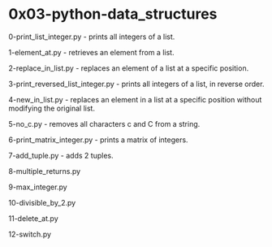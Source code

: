# 0x03-python-data_structures

0-print_list_integer.py - prints all integers of a list.

1-element_at.py - retrieves an element from a list.

2-replace_in_list.py -  replaces an element of a list at a specific position.

3-print_reversed_list_integer.py - prints all integers of a list, in reverse order.

4-new_in_list.py - replaces an element in a list at a specific position without modifying the original list.

5-no_c.py - removes all characters c and C from a string.

6-print_matrix_integer.py - prints a matrix of integers.

7-add_tuple.py - adds 2 tuples.

8-multiple_returns.py

9-max_integer.py

10-divisible_by_2.py

11-delete_at.py

12-switch.py
